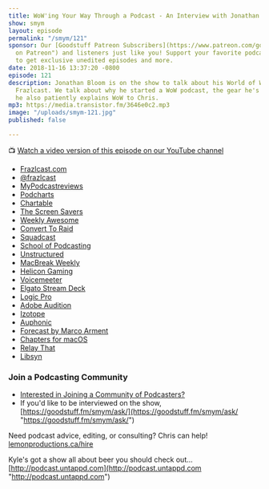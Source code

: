 ```yaml
---
title: WoW'ing Your Way Through a Podcast - An Interview with Jonathan Bloom
show: smym
layout: episode
permalink: "/smym/121"
sponsor: Our [Goodstuff Patreon Subscribers](https://www.patreon.com/goodstuff "Goodstuff
  on Patreon") and listeners just like you! Support your favorite podcasts directly
  to get exclusive unedited episodes and more.
date: 2018-11-16 13:37:20 -0800
episode: 121
description: Jonathan Bloom is on the show to talk about his World of Warcraft podcast,
  Frazlcast. We talk about why he started a WoW podcast, the gear he's using, and
  he also patiently explains WoW to Chris.
mp3: https://media.transistor.fm/3646e0c2.mp3
image: "/uploads/smym-121.jpg"
published: false

---
```

📺 [Watch a video version of this episode on our YouTube channel](#)

* [Frazlcast.com](http://frazlcast.com)
* [@frazlcast](https://twitter.com/frazlcast)
* [MyPodcastreviews](https://mypodcastreviews.com)
* [Podcharts](https://podcharts.co)
* [Chartable](https://chartable.com)
* [The Screen Savers](https://en.wikipedia.org/wiki/The_Screen_Savers)
* [Weekly Awesome](https://weeklyawesome.com)
* [Convert To Raid](https://www.converttoraid.com)
* [Squadcast](https://squadcast.fm)
* [School of Podcasting](http://schoolofpodcasting.com)
* [Unstructured](https://unstructured.podbean.com)
* [MacBreak Weekly](https://twit.tv/shows/macbreak-weekly)
* [Helicon Gaming](https://www.helicongaming.com)
* [Voicemeeter](https://www.vb-audio.com/Voicemeeter/index.htm)
* [Elgato Stream Deck](https://www.elgato.com/en/gaming/stream-deck)
* [Logic Pro](https://www.apple.com/ca/logic-pro/)
* [Adobe Audition](https://www.adobe.com/products/audition.html)
* [Izotope](https://www.izotope.com)
* [Auphonic](https://auphonic.com)
* [Forecast by Marco Arment](https://overcast.fm/forecast)
* [Chapters for macOS](https://chaptersapp.com)
* [Relay That](https://relaythat.com/)
* [Libsyn](https://www.libsyn.com)

### Join a Podcasting Community

* [Interested in Joining a Community of Podcasters?](https://mailchi.mp/ad73a5bdfab5/podcasting)
* If you'd like to be interviewed on the show, [https://goodstuff.fm/smym/ask/](https://goodstuff.fm/smym/ask/ "https://goodstuff.fm/smym/ask/")

Need podcast advice, editing, or consulting? Chris can help! [lemonproductions.ca/hire](https://lemonproductions.ca/hire)

Kyle's got a show all about beer you should check out... [http://podcast.untappd.com](http://podcast.untappd.com "http://podcast.untappd.com")
